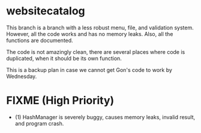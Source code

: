 websitecatalog
==============

This branch is a branch with a less robust menu, file, and validation system.
However, all the code works and has no memory leaks. Also, all the functions are documented.

The code is not amazingly clean, there are several places where code is duplicated,
when it should be its own function.

This is a backup plan in case we cannot get Gon's code to work by Wednesday.

FIXME (High Priority)
======================
* (1) HashManager is severely buggy, causes memory leaks, invalid result, and program crash.


